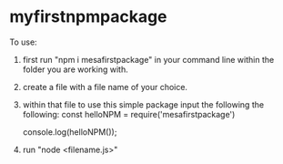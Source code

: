 # myfirstnpmpackage

To use:
1. first run "npm i mesafirstpackage" in your command line within the folder you are working with. 

2. create a file with a file name of your choice.

3. within that file to use this simple package input the following the following:
    const helloNPM = require('mesafirstpackage')

    console.log(helloNPM());
4. run "node <filename.js>"



